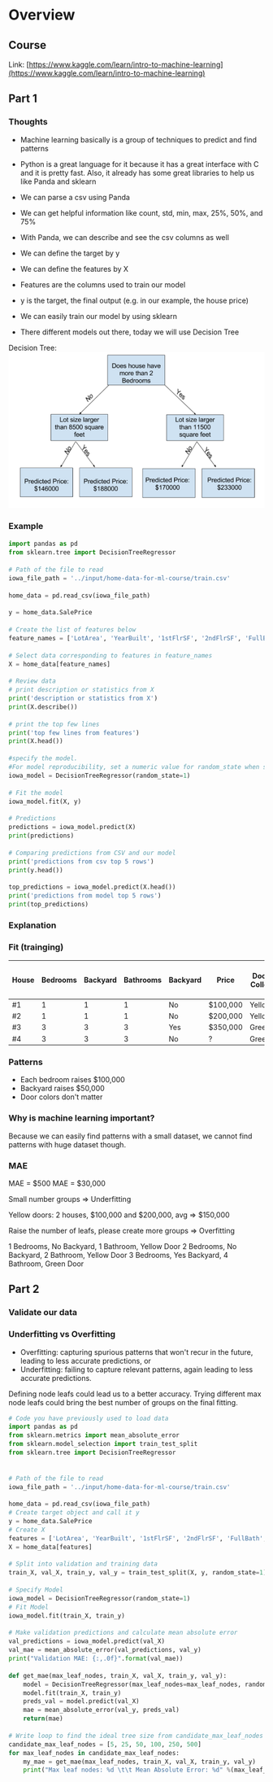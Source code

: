# Overview

## Course

Link: [https://www.kaggle.com/learn/intro-to-machine-learning](https://www.kaggle.com/learn/intro-to-machine-learning)

## Part 1

### Thoughts

- Machine learning basically is a group of techniques to predict and find patterns
- Python is a great language for it because it has a great interface with C and it is pretty fast. Also, it already has some great libraries to help us like Panda and sklearn
- We can parse a csv using Panda
- We can get helpful information like count, std, min, max, 25%, 50%, and 75%
- With Panda, we can describe and see the csv columns as well

- We can define the target by y
- We can define the features by X
- Features are the columns used to train our model
- y is the target, the final output (e.g. in our example, the house price)

- We can easily train our model by using sklearn
- There different models out there, today we will use Decision Tree

Decision Tree:
![Alt text](image.png)

### Example

```python
import pandas as pd
from sklearn.tree import DecisionTreeRegressor

# Path of the file to read
iowa_file_path = '../input/home-data-for-ml-course/train.csv'

home_data = pd.read_csv(iowa_file_path)

y = home_data.SalePrice

# Create the list of features below
feature_names = ['LotArea', 'YearBuilt', '1stFlrSF', '2ndFlrSF', 'FullBath', 'BedroomAbvGr', 'TotRmsAbvGrd']

# Select data corresponding to features in feature_names
X = home_data[feature_names]

# Review data
# print description or statistics from X
print('description or statistics from X')
print(X.describe())

# print the top few lines
print('top few lines from features')
print(X.head())

#specify the model.
#For model reproducibility, set a numeric value for random_state when specifying the model
iowa_model = DecisionTreeRegressor(random_state=1)

# Fit the model
iowa_model.fit(X, y)

# Predictions
predictions = iowa_model.predict(X)
print(predictions)

# Comparing predictions from CSV and our model
print('predictions from csv top 5 rows')
print(y.head())

top_predictions = iowa_model.predict(X.head())
print('predictions from model top 5 rows')
print(top_predictions)
```

### Explanation

### Fit (trainging)

| House | Bedrooms | Backyard | Bathrooms | Backyard | Price    | Door Collor | Price generated by machine |
| ----- | -------- | -------- | --------- | -------- | -------- | ----------- | -------------------------- |
| #1    | 1        | 1        | 1         | No       | $100,000 | Yellow      | $100,000                   |
| #2    | 1        | 1        | 1         | No       | $200,000 | Yellow      | $100,000                   |
| #3    | 3        | 3        | 3         | Yes      | $350,000 | Green       | $300,000                   |
| #4    | 3        | 3        | 3         | No       | ?        | Green       | ?                          |

### Patterns

- Each bedroom raises $100,000
- Backyard raises $50,000
- Door colors don't matter

### Why is machine learning important?

Because we can easily find patterns with a small dataset, we cannot find patterns with huge dataset though.

### MAE

MAE = $500
MAE = $30,000

Small number groups => Underfitting

Yellow doors: 2 houses, $100,000 and $200,000, avg => $150,000

Raise the number of leafs, please create more groups => Overfitting

1 Bedrooms, No Backyard, 1 Bathroom, Yellow Door
2 Bedrooms, No Backyard, 2 Bathroom, Yellow Door
3 Bedrooms, Yes Backyard, 4 Bathroom, Green Door

## Part 2

### Validate our data

### Underfitting vs Overfitting

- Overfitting: capturing spurious patterns that won't recur in the future, leading to less accurate predictions, or
- Underfitting: failing to capture relevant patterns, again leading to less accurate predictions.

Defining node leafs could lead us to a better accuracy. Trying different max node leafs could bring the best number of groups on the final fitting.

```python
# Code you have previously used to load data
import pandas as pd
from sklearn.metrics import mean_absolute_error
from sklearn.model_selection import train_test_split
from sklearn.tree import DecisionTreeRegressor


# Path of the file to read
iowa_file_path = '../input/home-data-for-ml-course/train.csv'

home_data = pd.read_csv(iowa_file_path)
# Create target object and call it y
y = home_data.SalePrice
# Create X
features = ['LotArea', 'YearBuilt', '1stFlrSF', '2ndFlrSF', 'FullBath', 'BedroomAbvGr', 'TotRmsAbvGrd']
X = home_data[features]

# Split into validation and training data
train_X, val_X, train_y, val_y = train_test_split(X, y, random_state=1)

# Specify Model
iowa_model = DecisionTreeRegressor(random_state=1)
# Fit Model
iowa_model.fit(train_X, train_y)

# Make validation predictions and calculate mean absolute error
val_predictions = iowa_model.predict(val_X)
val_mae = mean_absolute_error(val_predictions, val_y)
print("Validation MAE: {:,.0f}".format(val_mae))

def get_mae(max_leaf_nodes, train_X, val_X, train_y, val_y):
    model = DecisionTreeRegressor(max_leaf_nodes=max_leaf_nodes, random_state=0)
    model.fit(train_X, train_y)
    preds_val = model.predict(val_X)
    mae = mean_absolute_error(val_y, preds_val)
    return(mae)

# Write loop to find the ideal tree size from candidate_max_leaf_nodes
candidate_max_leaf_nodes = [5, 25, 50, 100, 250, 500]
for max_leaf_nodes in candidate_max_leaf_nodes:
    my_mae = get_mae(max_leaf_nodes, train_X, val_X, train_y, val_y)
    print("Max leaf nodes: %d \t\t Mean Absolute Error: %d" %(max_leaf_nodes, my_mae))

```
